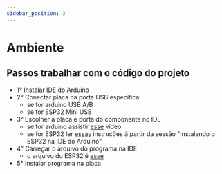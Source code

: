 ```yaml
---
sidebar_position: 3
---
```


# Ambiente

<!-- <video width="320" height="240" controls>
  <source src="/mp4/demo_prototipo.mp4" type="video/mp4"/>
  Your browser does not support the video tag.
</video> -->

## Passos trabalhar com o código do projeto ##
- 1° [Instalar](https://www.arduino.cc/en/software) IDE do Arduíno 
- 2° Conectar placa na porta USB específica 
  - se for arduino USB A/B 
  - se for ESP32 Mini USB 
- 3° Escolher a placa e porta do componente no IDE 
  - se for arduino assistir [esse](https://www.youtube.com/watch?v=1jpBmpTPWH8) vídeo
  - se for ESP32 ler [essas](https://blog.eletrogate.com/conhecendo-o-esp32-usando-arduino-ide-2/) instruções à partir da sessão "Instalando o ESP32 na IDE do Arduino"
- 4° Carregar o arquivo do programa na IDE
  - o arquivo do ESP32 é [esse]([https://google.com](https://drive.google.com/file/d/1EGdD5IBFPsr9zFBQFE2lHdm7AkYIM0EM/view?usp=sharing)https://drive.google.com/file/d/1EGdD5IBFPsr9zFBQFE2lHdm7AkYIM0EM/view?usp=sharing) 
- 5° Instalar programa na placa
